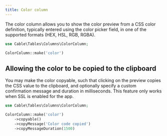 ```yaml
---
title: Color column
---
```


The color column allows you to show the color preview from a CSS color definition, typically entered using the color picker field, in one of the supported formats (HEX, HSL, RGB, RGBA).

```php
use Cable\Tables\Columns\ColorColumn;

ColorColumn::make('color')
```

## Allowing the color to be copied to the clipboard

You may make the color copyable, such that clicking on the preview copies the CSS value to the clipboard, and optionally specify a custom confirmation message and duration in milliseconds. This feature only works when SSL is enabled for the app.

```php
use Cable\Tables\Columns\ColorColumn;

ColorColumn::make('color')
    ->copyable()
    ->copyMessage('Color code copied')
    ->copyMessageDuration(1500)
```
